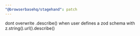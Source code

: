 ```yaml
---
"@browserbasehq/stagehand": patch
---
```


dont overwrite .describe() when user defines a zod schema with z.string().url().describe()
